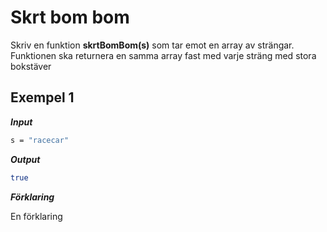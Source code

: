# Skrt bom bom

Skriv en funktion **skrtBomBom(s)** som tar emot en array av strängar. Funktionen ska returnera en samma array fast med varje sträng med stora bokstäver

## Exempel 1

**_Input_**

```bash
s = "racecar"
```

**_Output_**

```bash
true
```

**_Förklaring_**

En förklaring
